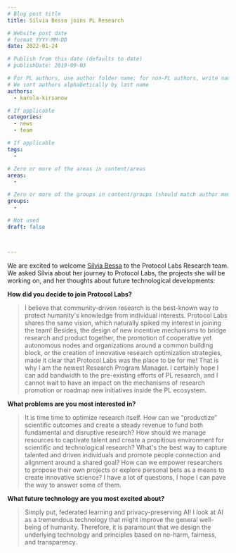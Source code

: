 ```yaml
---
# Blog post title
title: Sílvia Bessa joins PL Research

# Website post date
# format YYYY-MM-DD
date: 2022-01-24

# Publish from this date (defaults to date)
# publishDate: 2019-09-03

# For PL authors, use author folder name; for non-PL authors, write name as in paper within ""
# We sort authors alphabetically by last name
authors:
  - karola-kirsanow

# If applicable
categories:
  - news
  - team

# If applicable
tags:
  -

# Zero or more of the areas in content/areas
areas:
  -

# Zero or more of the groups in content/groups (should match author membership)
groups:
  - 

# Not used
draft: false



---
```


We are excited to welcome [Sílvia Bessa](/authors/silvia-bessa) to the Protocol Labs Research team.
We asked Sílvia about her journey to Protocol Labs, the projects she will be working on, and her thoughts about future technological developments:

**How did you decide to join Protocol Labs?**

> I believe that community-driven research is the best-known way to protect humanity's knowledge from individual interests.
Protocol Labs shares the same vision, which naturally spiked my interest in joining the team!
Besides,  the design of new incentive mechanisms to bridge research and product together, the promotion of cooperative yet autonomous nodes and organizations around a common building block, or the creation of innovative research optimization strategies, made it clear that Protocol Labs was the place to be for me!
That is why I am the newest Research Program Manager. I certainly hope I can add bandwidth to the pre-existing efforts of PL research, and I cannot wait to have an impact on the mechanisms of research promotion or roadmap new initiatives inside the PL ecosystem.


**What problems are you most interested in?**

> It is time time to optimize research itself.
How can we “productize” scientific outcomes and create a steady revenue to fund both fundamental and disruptive research?
How should we manage resources to captivate talent and create a propitious environment for scientific and technological research?
What's the best way to capture talented and driven individuals and promote people connection and alignment around a shared goal?
How can we empower researchers to propose their own projects or explore personal bets as a means to create innovative science?
I have a lot of questions, I hope I can pave the way to answer some of them.

**What future technology are you most excited about?**

> Simply put, federated learning and privacy-preserving AI! I look at AI as a tremendous technology that might improve the general well-being of humanity.
Therefore, it is paramount that we design the underlying technology and principles based on no-harm, fairness, and transparency.
